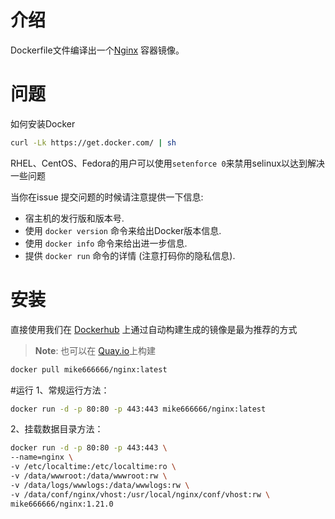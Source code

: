 # 介绍

Dockerfile文件编译出一个[Nginx](http://www.nginx.org/) 容器镜像。


# 问题

如何安装Docker

```bash
curl -Lk https://get.docker.com/ | sh
```

RHEL、CentOS、Fedora的用户可以使用`setenforce 0`来禁用selinux以达到解决一些问题

当你在issue 提交问题的时候请注意提供一下信息:

- 宿主机的发行版和版本号.
- 使用 `docker version` 命令来给出Docker版本信息.
- 使用 `docker info` 命令来给出进一步信息.
- 提供 `docker run` 命令的详情 (注意打码你的隐私信息).

# 安装

直接使用我们在 [Dockerhub](https://hub.docker.com/r/benyoo/nginx) 上通过自动构建生成的镜像是最为推荐的方式

> **Note**: 也可以在 [Quay.io](https://quay.io/repository/benyoo/nginx)上构建

```bash
docker pull mike666666/nginx:latest
```


#运行
1、常规运行方法：

```bash
docker run -d -p 80:80 -p 443:443 mike666666/nginx:latest
```

2、挂载数据目录方法：

```bash
docker run -d -p 80:80 -p 443:443 \
--name=nginx \
-v /etc/localtime:/etc/localtime:ro \
-v /data/wwwroot:/data/wwwroot:rw \
-v /data/logs/wwwlogs:/data/wwwlogs:rw \
-v /data/conf/nginx/vhost:/usr/local/nginx/conf/vhost:rw \
mike666666/nginx:1.21.0
```
